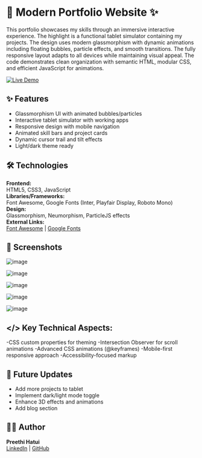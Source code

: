 # 📜 Modern Portfolio Website ✨

This portfolio showcases my skills through an immersive interactive experience. The highlight is a functional tablet simulator containing my projects. The design uses modern glassmorphism with dynamic animations including floating bubbles, particle effects, and smooth transitions. The fully responsive layout adapts to all devices while maintaining visual appeal. The code demonstrates clean organization with semantic HTML, modular CSS, and efficient JavaScript for animations.

[![Live Demo](https://img.shields.io/badge/Live-Demo-brightgreen)](https://preethi-hatui.github.io/Preethi-Hatui-s-Personal-Tech-Portfolio/)

## ✨ Features
- Glassmorphism UI with animated bubbles/particles
- Interactive tablet simulator with working apps
- Responsive design with mobile navigation
- Animated skill bars and project cards
- Dynamic cursor trail and tilt effects
- Light/dark theme ready

## 🛠️ Technologies
**Frontend:**  
HTML5, CSS3, JavaScript  
**Libraries/Frameworks:**  
Font Awesome, Google Fonts (Inter, Playfair Display, Roboto Mono)  
**Design:**  
Glassmorphism, Neumorphism, ParticleJS effects  
**External Links:**  
[Font Awesome](https://fontawesome.com/) | [Google Fonts](https://fonts.google.com/)  

## 📸 Screenshots

![image](https://github.com/user-attachments/assets/52e2df2c-a5a3-4822-ac30-215d1f3e0ffd)

![image](https://github.com/user-attachments/assets/435a189f-8297-4f97-a1a3-b67182de1e55)

![image](https://github.com/user-attachments/assets/013b6e67-de4a-4871-ab7f-4f3bec017e55)

![image](https://github.com/user-attachments/assets/7635627d-039c-41f3-9f72-9936294c492a)

![image](https://github.com/user-attachments/assets/136687cb-e177-46a0-8e69-1221f1801483)



## </> Key Technical Aspects:
-CSS custom properties for theming
-Intersection Observer for scroll animations
-Advanced CSS animations (@keyframes)
-Mobile-first responsive approach
-Accessibility-focused markup

## 🔄 Future Updates
- Add more projects to tablet
- Implement dark/light mode toggle
- Enhance 3D effects and animations
- Add blog section

## 👩‍💻 Author
**Preethi Hatui**  
[LinkedIn](https://linkedin.com/in/preethi-hatui-51a80021b) | [GitHub](https://github.com/Preethi-hatui)
